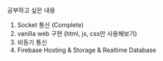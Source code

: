 공부하고 싶은 내용

1. Socket 통신 (Complete)
2. vanilla web 구현 (html, js, css만 사용해보기)
3. 비동기 통신
4. Firebase Hosting & Storage & Realtime Database
